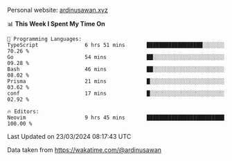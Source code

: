 Personal website: [ardinusawan.xyz](https://ardinusawan.xyz)

<!--START_SECTION:waka-->
📊 **This Week I Spent My Time On** 

```text
💬 Programming Languages: 
TypeScript               6 hrs 51 mins       ██████████████████░░░░░░░   70.26 % 
Go                       54 mins             ██░░░░░░░░░░░░░░░░░░░░░░░   09.28 % 
Bash                     46 mins             ██░░░░░░░░░░░░░░░░░░░░░░░   08.02 % 
Prisma                   21 mins             █░░░░░░░░░░░░░░░░░░░░░░░░   03.62 % 
conf                     17 mins             █░░░░░░░░░░░░░░░░░░░░░░░░   02.92 % 

🔥 Editors: 
Neovim                   9 hrs 45 mins       █████████████████████████   100.00 % 
```


 Last Updated on 23/03/2024 08:17:43 UTC
<!--END_SECTION:waka-->
Data taken from https://wakatime.com/@ardinusawan
